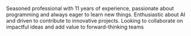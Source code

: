 Seasoned professional with 11 years of experience, passionate about programming and always eager to learn new things. Enthusiastic about AI and driven to contribute to innovative projects. Looking to collaborate on impactful ideas and add value to forward-thinking teams